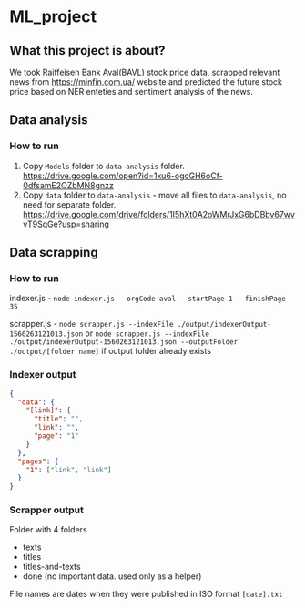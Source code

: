 # ML_project

## What this project is about?
We took Raiffeisen Bank Aval(BAVL) stock price data, scrapped relevant news from https://minfin.com.ua/ website and predicted the future stock price based on NER enteties and sentiment analysis of the news.

## Data analysis

### How to run
1. Copy `Models` folder to `data-analysis` folder. https://drive.google.com/open?id=1xu6-ogcGH6oCf-0dfsamE2OZbMN8gnzz 
2. Copy `data` folder to `data-analysis` - move all files to `data-analysis`, no need for separate folder. https://drive.google.com/drive/folders/1I5hXt0A2oWMrJxG6bDBbv67wvvT9SqGe?usp=sharing

## Data scrapping

### How to run

indexer.js - `node indexer.js --orgCode aval --startPage 1 --finishPage 35`

scrapper.js - `node scrapper.js --indexFile ./output/indexerOutput-1560263121013.json` or `node scrapper.js --indexFile ./output/indexerOutput-1560263121013.json --outputFolder ./output/[folder name]` if output folder already exists

### Indexer output
```json
{
  "data": {
    "[link]": {
      "title": "",
      "link": "",
      "page": "1"
    }
  },
  "pages": {
    "1": ["link", "link"]
  }
}
```

### Scrapper output

Folder with 4 folders
- texts
- titles
- titles-and-texts
- done (no important data. used only as a helper)

File names are dates when they were published in ISO format `[date].txt`
